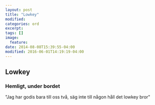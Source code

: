 ```yaml
---
layout: post
title: "Lowkey"
modified:
categories: ord
excerpt:
tags: []
image:
  feature:
date: 2014-08-08T15:39:55-04:00
modified: 2016-06-01T14:19:19-04:00
---
```


## Lowkey

### Hemligt, under bordet

"Jag har godis bara till oss två, säg inte till någon håll det lowkey bror"
